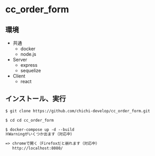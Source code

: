 # cc_order_form

## 環境

- 共通
  - docker
  - node.js
- Server
  - express
  - sequelize
- Client
  - react

## インストール、実行

```txt
$ git clone https://github.com/chichi-develop/cc_order_form.git

$ cd cd cc_order_form

$ docker-compose up -d --build
※Warningがいくつか出ます（対応中）

=> chromeで開く（Firefoxだと崩れます（対応中）
   http://localhost:8080/
```

